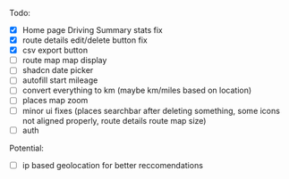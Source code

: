 Todo:

-[x] Home page Driving Summary stats fix
-[x] route details edit/delete button fix
-[x] csv export button
-[ ] route map map display
-[ ] shadcn date picker
-[ ] autofill start mileage
-[ ] convert everything to km (maybe km/miles based on location)
-[ ] places map zoom
-[ ] minor ui fixes (places searchbar after deleting something, some icons not aligned properly, route details route map size)
-[ ] auth

Potential:

-[ ] ip based geolocation for better reccomendations